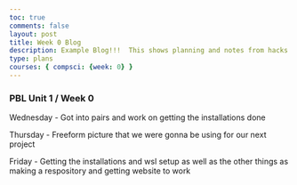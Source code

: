 ```yaml
---
toc: true
comments: false
layout: post
title: Week 0 Blog
description: Example Blog!!!  This shows planning and notes from hacks.
type: plans
courses: { compsci: {week: 0} }
---
```


### PBL Unit 1 / Week 0

<p>Wednesday - Got into pairs and work on getting the installations done</p>
<p>Thursday - Freeform picture that we were gonna be using for our next project</p>
<p>Friday - Getting the installations and wsl setup as well as the other things as making a respository and getting website to work</p>
